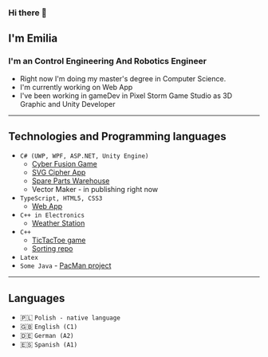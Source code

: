 ### Hi there 👋
## I'm Emilia
### I'm an Control Engineering And Robotics Engineer

- Right now I'm doing my master's degree in Computer Science.
- I'm currently working on Web App 
- I've been working in gameDev in Pixel Storm Game Studio as 3D Graphic and Unity Developer
---
## Technologies and Programming languages
- `C# (UWP, WPF, ASP.NET, Unity Engine)` 
  - [Cyber Fusion Game](https://play.google.com/store/apps/details?id=com.PixelStorm.CyberPolice2&gl=PL)
  - [SVG Cipher App](https://github.com/Emilysta/E-media)
  - [Spare Parts Warehouse](https://github.com/Emilysta/SparePartsWarehouse)
  - Vector Maker - in publishing right now
- `TypeScript, HTML5, CSS3` 
  - [Web App](https://github.com/Emilysta/ZIwG)
- `C++ in Electronics`
  - [Weather Station](https://github.com/Emilysta/WeatherStation)
- `C++` 
  - [TicTacToe game](https://github.com/Emilysta/TicTacToe)
  - [Sorting repo](https://github.com/Emilysta/Sorting)
- `Latex`
- `Some Java` - [PacMan project](https://github.com/Emilysta/PacMan)

---

## Languages
- :poland: `Polish - native language`
- :gb: `English (C1)`
- :de: `German (A2)`
- :es: `Spanish (A1)`
